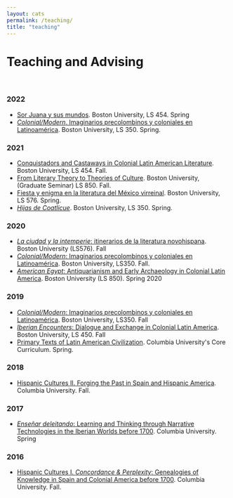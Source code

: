 ```yaml
---
layout: cats
permalink: /teaching/
title: "teaching"
---
```


# Teaching and Advising
<br>

### 2022
- [Sor Juana y sus mundos](https://dhcolmenares.net/sorjuana/). Boston University, LS 454. Spring
- [*Colonial/Modern*. Imaginarios precolombinos y coloniales en Latinoamérica](https://hipomenes.github.io/colonial-modern/#!index.md). Boston University, LS 350. Spring. 


### 2021

- [Conquistadors and Castaways in Colonial Latin American Literature](https://dhcolmenares.net/ls452/). Boston University, LS 454. Fall. 
- [From Literary Theory to Theories of Culture](https://dhcolmenares.net/theory/). Boston University, (Graduate Seminar) LS 850. Fall.
- [Fiesta y enigma en la literatura del México virreinal](hipomenes.github.io/novohispana). Boston University, LS 576. Spring.
- [*Hijas de Coatlicue*](https://hipomenes.github.io/colonial-modern/#!index.md). Boston University, LS 350. Spring. 

### 2020

- [*La ciudad y la intemperie*: itinerarios de la literatura novohispana](). Boston University (LS576). Fall
- [*Colonial/Modern*: Imaginarios precolombinos y coloniales en Latinoamérica](https://hipomenes.github.io/colonial-modern/#!index.md). Boston University, LS350. Fall.
- [*American Egypt*: Antiquarianism and Early Archaeology in Colonial Latin America](https://sites.bu.edu/american-egypt/). Boston University (LS 850). Spring 2020 

### 2019

- [*Colonial/Modern*: Imaginarios precolombinos y coloniales en Latinoamérica](https://hipomenes.github.io/colonial-modern/#!index.md). Boston University, LS350. Fall
- [*Iberian Encounters*: Dialogue and Exchange in Colonial Latin America](https://hipomenes.github.io/iberian-encounters/#!index.md). Boston University, LS 450. Fall
- [Primary Texts of Latin American Civilization](). Columbia University's Core Curriculum. Spring.

### 2018

- [Hispanic Cultures II. Forging the Past in Spain and Hispanic America](). Columbia University. Fall.

### 2017

- [*Enseñar deleitando*: Learning and Thinking through Narrative Technologies in the Iberian Worlds before 1700](). Columbia University. Spring

### 2016

- [Hispanic Cultures I. *Concordance & Perplexity*: Genealogies of Knowledge in Spain and Colonial America before 1700](). Columbia University. Fall.
